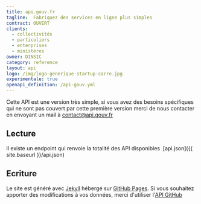 ```yaml
---
title: api.gouv.fr
tagline:  Fabriquez des services en ligne plus simples
contract: OUVERT
clients:
  - collectivités
  - particuliers
  - enterprises
  - ministères
owner: DINSIC
category: reference
layout: api
logo: /img/logo-generique-startup-carre.jpg
experimentale: true
openapi_definition: /api-gouv.yml
---
```


Cette API est une version très simple, si vous avez des besoins spécifiques qui ne sont pas couvert par cette première version merci de nous contacter en envoyant un mail à [contact@api.gouv.fr](mailto:contact@api.gouv.fr)

## Lecture

Il existe un endpoint qui renvoie la totalité des API disponibles&nbsp; [api.json]({{ site.baseurl }}/api.json)

## Ecriture
Le site est généré avec [Jekyll](http://jekyllrb.com/) hébergé sur [GitHub Pages](https://pages.github.com). Si vous souhaitez apporter des modifications à vos données, merci d'utiliser l'[API GitHub](https://developer.github.com/v3)

